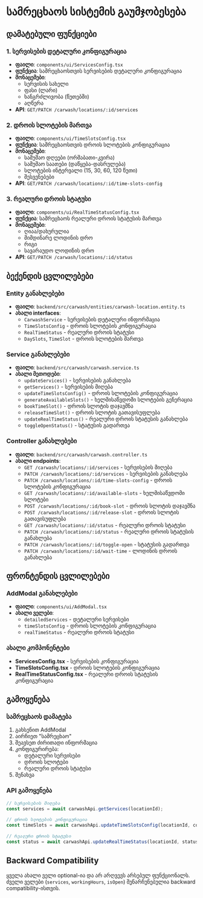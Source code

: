 # სამრეცხაოს სისტემის გაუმჯობესება

## დამატებული ფუნქციები

### 1. სერვისების დეტალური კონფიგურაცია
- **ფაილი**: `components/ui/ServicesConfig.tsx`
- **ფუნქცია**: სამრეცხაოსთვის სერვისების დეტალური კონფიგურაცია
- **მონაცემები**:
  - სერვისის სახელი
  - ფასი (ლარი)
  - ხანგრძლივობა (წუთებში)
  - აღწერა
- **API**: `GET/PATCH /carwash/locations/:id/services`

### 2. დროის სლოტების მართვა
- **ფაილი**: `components/ui/TimeSlotsConfig.tsx`
- **ფუნქცია**: სამრეცხაოსთვის დროის სლოტების კონფიგურაცია
- **მონაცემები**:
  - სამუშაო დღეები (ორშაბათი-კვირა)
  - სამუშაო საათები (დაწყება-დასრულება)
  - სლოტების ინტერვალი (15, 30, 60, 120 წუთი)
  - შესვენებები
- **API**: `GET/PATCH /carwash/locations/:id/time-slots-config`

### 3. რეალური დროის სტატუსი
- **ფაილი**: `components/ui/RealTimeStatusConfig.tsx`
- **ფუნქცია**: სამრეცხაოს რეალური დროის სტატუსის მართვა
- **მონაცემები**:
  - ღიაა/დახურულია
  - მიმდინარე ლოდინის დრო
  - რიგი
  - სავარაუდო ლოდინის დრო
- **API**: `GET/PATCH /carwash/locations/:id/status`

## ბექენდის ცვლილებები

### Entity განახლებები
- **ფაილი**: `backend/src/carwash/entities/carwash-location.entity.ts`
- **ახალი interfaces**:
  - `CarwashService` - სერვისების დეტალური ინფორმაცია
  - `TimeSlotsConfig` - დროის სლოტების კონფიგურაცია
  - `RealTimeStatus` - რეალური დროის სტატუსი
  - `DaySlots`, `TimeSlot` - დროის სლოტების მართვა

### Service განახლებები
- **ფაილი**: `backend/src/carwash/carwash.service.ts`
- **ახალი მეთოდები**:
  - `updateServices()` - სერვისების განახლება
  - `getServices()` - სერვისების მიღება
  - `updateTimeSlotsConfig()` - დროის სლოტების კონფიგურაცია
  - `generateAvailableSlots()` - ხელმისაწვდომი სლოტების გენერაცია
  - `bookTimeSlot()` - დროის სლოტის დაჯავშნა
  - `releaseTimeSlot()` - დროის სლოტის გათავისუფლება
  - `updateRealTimeStatus()` - რეალური დროის სტატუსის განახლება
  - `toggleOpenStatus()` - სტატუსის გადართვა

### Controller განახლებები
- **ფაილი**: `backend/src/carwash/carwash.controller.ts`
- **ახალი endpoints**:
  - `GET /carwash/locations/:id/services` - სერვისების მიღება
  - `PATCH /carwash/locations/:id/services` - სერვისების განახლება
  - `PATCH /carwash/locations/:id/time-slots-config` - დროის სლოტების კონფიგურაცია
  - `GET /carwash/locations/:id/available-slots` - ხელმისაწვდომი სლოტები
  - `POST /carwash/locations/:id/book-slot` - დროის სლოტის დაჯავშნა
  - `POST /carwash/locations/:id/release-slot` - დროის სლოტის გათავისუფლება
  - `GET /carwash/locations/:id/status` - რეალური დროის სტატუსი
  - `PATCH /carwash/locations/:id/status` - რეალური დროის სტატუსის განახლება
  - `PATCH /carwash/locations/:id/toggle-open` - სტატუსის გადართვა
  - `PATCH /carwash/locations/:id/wait-time` - ლოდინის დროის განახლება

## ფრონტენდის ცვლილებები

### AddModal განახლებები
- **ფაილი**: `components/ui/AddModal.tsx`
- **ახალი ველები**:
  - `detailedServices` - დეტალური სერვისები
  - `timeSlotsConfig` - დროის სლოტების კონფიგურაცია
  - `realTimeStatus` - რეალური დროის სტატუსი

### ახალი კომპონენტები
- **ServicesConfig.tsx** - სერვისების კონფიგურაცია
- **TimeSlotsConfig.tsx** - დროის სლოტების კონფიგურაცია
- **RealTimeStatusConfig.tsx** - რეალური დროის სტატუსის კონფიგურაცია

## გამოყენება

### სამრეცხაოს დამატება
1. გახსენით AddModal
2. აირჩიეთ "სამრეცხაო"
3. შეავსეთ ძირითადი ინფორმაცია
4. კონფიგურირება:
   - დეტალური სერვისები
   - დროის სლოტები
   - რეალური დროის სტატუსი
5. შენახვა

### API გამოყენება
```typescript
// სერვისების მიღება
const services = await carwashApi.getServices(locationId);

// დროის სლოტების კონფიგურაცია
const timeSlots = await carwashApi.updateTimeSlotsConfig(locationId, config);

// რეალური დროის სტატუსი
const status = await carwashApi.updateRealTimeStatus(locationId, statusData);
```

## Backward Compatibility
ყველა ახალი ველი optional-ია და არ არღვევს არსებულ ფუნქციონალს. ძველი ველები (`services`, `workingHours`, `isOpen`) შენარჩუნებულია backward compatibility-ისთვის.

